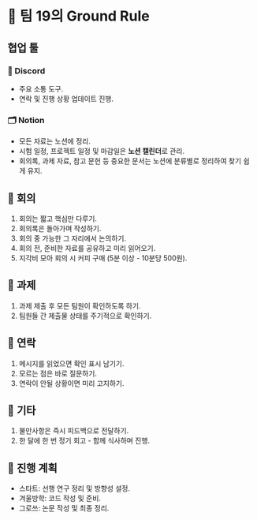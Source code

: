 # 🌟 팀 19의 Ground Rule

## 협업 툴
### 📱 Discord
- 주요 소통 도구.
- 연락 및 진행 상황 업데이트 진행.

### 🗂️ Notion
- 모든 자료는 노션에 정리.
- 시험 일정, 프로젝트 일정 및 마감일은 **노션 캘린더**로 관리.
- 회의록, 과제 자료, 참고 문헌 등 중요한 문서는 노션에 분류별로 정리하여 찾기 쉽게 유지.

## 📝 회의
1. 회의는 짧고 핵심만 다루기.
2. 회의록은 돌아가며 작성하기.
3. 회의 중 가능한 그 자리에서 논의하기.
4. 회의 전, 준비한 자료를 공유하고 미리 읽어오기.
5. 지각비 모아 회의 시 커피 구매 (5분 이상 - 10분당 500원).

## 📂 과제
1. 과제 제출 후 모든 팀원이 확인하도록 하기.
2. 팀원들 간 제출물 상태를 주기적으로 확인하기.

## 📱 연락
1. 메시지를 읽었으면 확인 표시 남기기.
2. 모르는 점은 바로 질문하기.
3. 연락이 안될 상황이면 미리 고지하기.

## 💬 기타
1. 불만사항은 즉시 피드백으로 전달하기.
2. 한 달에 한 번 정기 회고 - 함께 식사하며 진행.

## 🚀 진행 계획
- 스타트: 선행 연구 정리 및 방향성 설정.
- 겨울방학: 코드 작성 및 준비.
- 그로쓰: 논문 작성 및 최종 정리.